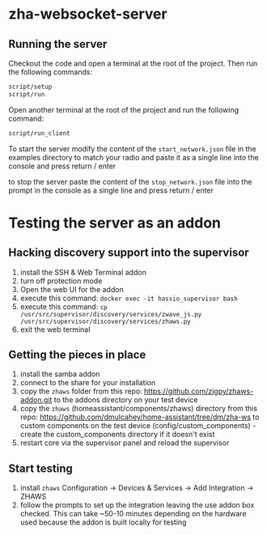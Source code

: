 # zha-websocket-server

## Running the server

Checkout the code and open a terminal at the root of the project. Then run the following commands:

```bash
script/setup
script/run
```

Open another terminal at the root of the project and run the following command:

```bash
script/run_client
```

To start the server modify the content of the `start_network.json` file in the examples directory to match your radio and paste it as a single line into the console and press return / enter

to stop the server paste the content of the `stop_network.json` file into the prompt in the console as a single line and press return / enter

# Testing the server as an addon

## Hacking discovery support into the supervisor

1. install the SSH & Web Terminal addon
2. turn off protection mode
3. Open the web UI for the addon
4. execute this command: `docker exec -it hassio_supervisor bash`
5. execute this command: `cp /usr/src/supervisor/discovery/services/zwave_js.py /usr/src/supervisor/discovery/services/zhaws.py`
6. exit the web terminal

## Getting the pieces in place

1. install the samba addon
2. connect to the share for your installation
3. copy the `zhaws` folder from this repo: <https://github.com/zigpy/zhaws-addon.git> to the addons directory on your test device
4. copy the `zhaws` (homeassistant/components/zhaws) directory from this repo: <https://github.com/dmulcahey/home-assistant/tree/dm/zha-ws> to custom components on the test device (config/custom_components) - create the custom_components directory if it doesn't exist
5. restart core via the supervisor panel and reload the supervisor

## Start testing

1. install `zhaws` Configuration -> Devices & Services -> Add Integration -> ZHAWS
2. follow the prompts to set up the integration leaving the use addon box checked. This can take ~50-10 minutes depending on the hardware used because the addon is built locally for testing

